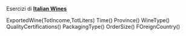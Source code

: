 Esercizi di **[Italian Wines](https://dbdmg.polito.it/dbdmg_web/wp-content/uploads/2021/10/DW-project-wine.pdf)**

ExportedWine(TotIncome,TotLiters)
Time()
Province()
WineType()
QualityCertifications()
PackagingType()
OrderSize()
FOreignCountry()